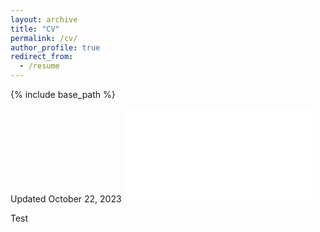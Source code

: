```yaml
---
layout: archive
title: "CV"
permalink: /cv/
author_profile: true
redirect_from:
  - /resume
---
```


{% include base_path %}

Updated October 22, 2023
<embed src="files/CVoct23.pdf" type="application/pdf" />

Test 